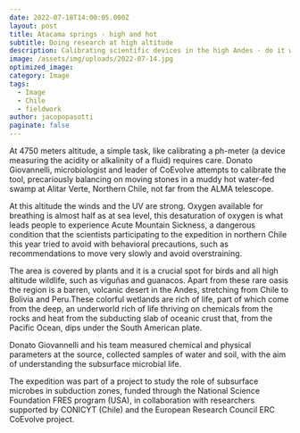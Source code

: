 ```yaml
---
date: 2022-07-18T14:00:05.000Z
layout: post
title: Atacama springs - high and hot
subtitle: Doing research at high altitude
description: Calibrating scientific devices in the high Andes - do it with care
image: /assets/img/uploads/2022-07-14.jpg
optimized_image:
category: Image
tags:
  - Image
  - Chile
  - fieldwork
author: jacopopasotti
paginate: false
---
```

At 4750 meters altitude, a simple task, like calibrating a ph-meter (a device measuring the acidity or alkalinity of a fluid) requires care. Donato Giovannelli, microbiologist and leader of CoEvolve attempts to calibrate the tool, precariously balancing on moving stones in a muddy hot water-fed swamp at Alitar Verte, Northern Chile, not far from the ALMA telescope.

At this altitude the winds and the UV are strong. Oxygen available for breathing is almost half as at sea level, this desaturation of oxygen is what leads people to experience Acute Mountain Sickness, a dangerous condition that the scientists participating to the expedition in northern Chile this year tried to avoid with behavioral precautions, such as recommendations to move very slowly and avoid overstraining.

The area is covered by plants and it is a crucial spot for birds and all high altitude wildlife, such as viguñas and guanacos. Apart from these rare oasis the region is a barren, volcanic desert in the Andes, stretching from Chile to Bolivia and Peru.These colorful wetlands are rich of life, part of which come from the deep, an underworld rich of life thriving on chemicals from the rocks and heat from the subducting slab of oceanic crust that, from the Pacific Ocean, dips under the South American plate.

Donato Giovannelli and his team measured chemical and physical parameters at the source, collected samples of water and soil, with the aim of understanding the subsurface microbial life.

The expedition was part of a project to study the role of subsurface microbes in subduction zones, funded through the National Science Foundation FRES program (USA), in collaboration with researchers supported by CONICYT (Chile) and the European Research Council ERC CoEvolve project.
